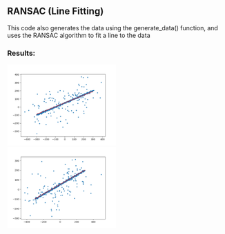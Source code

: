 ## RANSAC (Line Fitting) 

This code also generates the data using the generate_data() function, and uses the RANSAC algorithm to fit a line to the data

### Results:
<img src="graphs/ransac0.png" width="50%">
<img src="graphs/ransac1.png" width="50%">